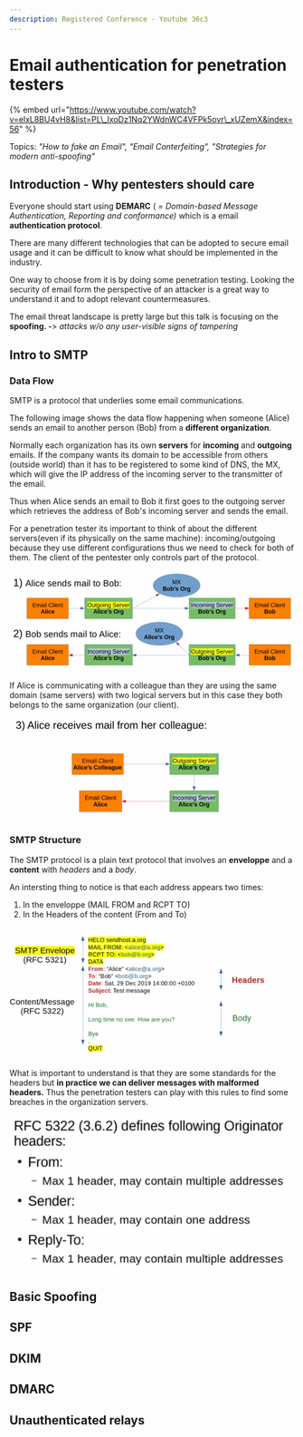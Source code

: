 ```yaml
---
description: Registered Conference - Youtube 36c3
---
```


# Email authentication for penetration testers

{% embed url="https://www.youtube.com/watch?v=elxL8BU4vH8&list=PL\_IxoDz1Nq2YWdnWC4VFPk5ovr\_xUZemX&index=56" %}

Topics: _"How to fake an Email", "Email Conterfeiting", "Strategies for modern anti-spoofing"_

## Introduction - Why pentesters should care

 Everyone should start using **DEMARC** \( = _Domain-based Message Authentication, Reporting and conformance\)_ which is a email **authentication protocol**.

There are many different technologies that can be adopted to secure email usage and it can be difficult to know what should be implemented in the industry.

One way to choose from it is by doing some penetration testing. Looking the security of email form the perspective of an attacker is a great way to understand it and to adopt relevant countermeasures.

The email threat landscape is pretty large but this talk is focusing on the **spoofing. -**&gt; _attacks w/o any user-visible signs of tampering_

## Intro to SMTP

### Data Flow

SMTP is a protocol that underlies some email communications.

The following image shows the data flow happening when someone \(Alice\) sends an email to another person \(Bob\) from a **different organization**.

Normally each organization has its own **servers** for **incoming** and **outgoing** emails. If the company wants its domain to be accessible from others \(outside world\) than it has to be registered to some kind of DNS, the MX, which will give the IP address of the incoming server to the transmitter of the email.

Thus when Alice sends an email to Bob it first goes to the outgoing server which retrieves the address of  Bob's incoming server and sends the email.

For a penetration tester its important to think of about the different servers\(even if its physically on the same machine\): incoming/outgoing because they use different configurations thus we need to check for both of them. The client of the pentester only controls part of the protocol.

![](.gitbook/assets/smtp.png)

If Alice is communicating with a colleague than they are using the same domain \(same servers\) with two logical servers but in this case they both belongs to the same organization \(our client\).

![](.gitbook/assets/smtp-2.png)

### SMTP Structure

The SMTP protocol is a plain text protocol that involves an **enveloppe** and a **content** with _headers_ and a _body_.

An intersting thing to notice is that each address appears two times: 

1. In the enveloppe \(MAIL FROM and RCPT TO\)
2. In the Headers of the content \(From and To\)

![An simplified example of SMTP conversation](.gitbook/assets/smtp-3.png)

What is important to understand is that they are some standards for the headers but **in practice we can deliver messages with malformed headers.** Thus the penetration testers can play with this rules to find some breaches in the organization servers.

![Example of SMTP standards for headers](.gitbook/assets/smtp-standards.png)

## Basic Spoofing

## SPF

## DKIM

## DMARC

## Unauthenticated relays



